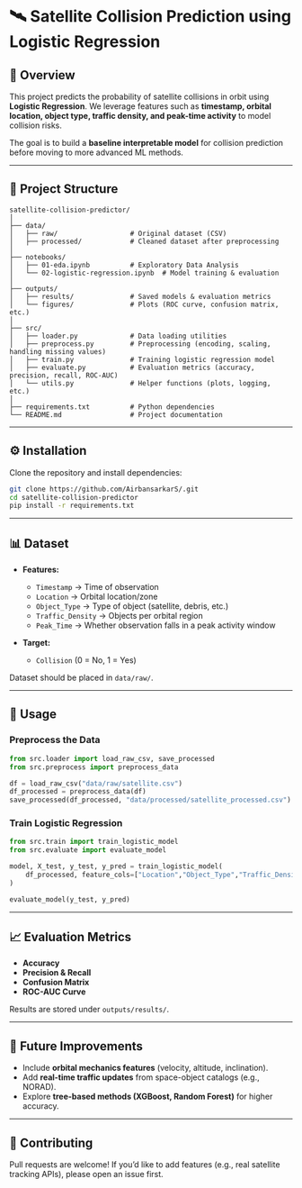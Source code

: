 # 🛰️ Satellite Collision Prediction using Logistic Regression

## 📌 Overview

This project predicts the probability of satellite collisions in orbit using **Logistic Regression**.
We leverage features such as **timestamp, orbital location, object type, traffic density, and peak-time activity** to model collision risks.

The goal is to build a **baseline interpretable model** for collision prediction before moving to more advanced ML methods.

---

## 📂 Project Structure

```
satellite-collision-predictor/
│
├── data/
│   ├── raw/                  # Original dataset (CSV)
│   ├── processed/            # Cleaned dataset after preprocessing
│
├── notebooks/
│   ├── 01-eda.ipynb          # Exploratory Data Analysis
│   └── 02-logistic-regression.ipynb  # Model training & evaluation
│
├── outputs/
│   ├── results/              # Saved models & evaluation metrics
│   └── figures/              # Plots (ROC curve, confusion matrix, etc.)
│
├── src/
│   ├── loader.py             # Data loading utilities
│   ├── preprocess.py         # Preprocessing (encoding, scaling, handling missing values)
│   ├── train.py              # Training logistic regression model
│   ├── evaluate.py           # Evaluation metrics (accuracy, precision, recall, ROC-AUC)
│   └── utils.py              # Helper functions (plots, logging, etc.)
│
├── requirements.txt          # Python dependencies
└── README.md                 # Project documentation
```

---

## ⚙️ Installation

Clone the repository and install dependencies:

```bash
git clone https://github.com/AirbansarkarS/.git
cd satellite-collision-predictor
pip install -r requirements.txt
```

---

## 📊 Dataset

* **Features:**

  * `Timestamp` → Time of observation
  * `Location` → Orbital location/zone
  * `Object_Type` → Type of object (satellite, debris, etc.)
  * `Traffic_Density` → Objects per orbital region
  * `Peak_Time` → Whether observation falls in a peak activity window

* **Target:**

  * `Collision` (0 = No, 1 = Yes)

Dataset should be placed in `data/raw/`.

---

## 🚀 Usage

### Preprocess the Data

```python
from src.loader import load_raw_csv, save_processed
from src.preprocess import preprocess_data

df = load_raw_csv("data/raw/satellite.csv")
df_processed = preprocess_data(df)
save_processed(df_processed, "data/processed/satellite_processed.csv")
```

### Train Logistic Regression

```python
from src.train import train_logistic_model
from src.evaluate import evaluate_model

model, X_test, y_test, y_pred = train_logistic_model(
    df_processed, feature_cols=["Location","Object_Type","Traffic_Density","Peak_Time"], target_col="Collision"
)

evaluate_model(y_test, y_pred)
```

---

## 📈 Evaluation Metrics

* **Accuracy**
* **Precision & Recall**
* **Confusion Matrix**
* **ROC-AUC Curve**

Results are stored under `outputs/results/`.

---

## 🔮 Future Improvements

* Include **orbital mechanics features** (velocity, altitude, inclination).
* Add **real-time traffic updates** from space-object catalogs (e.g., NORAD).
* Explore **tree-based methods (XGBoost, Random Forest)** for higher accuracy.

---

## 🤝 Contributing

Pull requests are welcome! If you’d like to add features (e.g., real satellite tracking APIs), please open an issue first.


